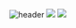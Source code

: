![header](https://capsule-render.vercel.app/api?type=wave&color=gradient&height=300&section=header&text=ChoiHaeun%20&fontSize=90)
<img src="https://img.shields.io/badge/Java-007396?style=flat-square&logo=java&logoColor=black"/>
<img src="https://img.shields.io/badge/C-A8B9CC?style=flat-square&logo=C&logoColor=black"/>
